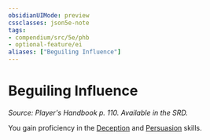 ```yaml
---
obsidianUIMode: preview
cssclasses: json5e-note
tags:
- compendium/src/5e/phb
- optional-feature/ei
aliases: ["Beguiling Influence"]
---
```

# Beguiling Influence
*Source: Player's Handbook p. 110. Available in the SRD.* 

You gain proficiency in the [Deception](../../Rules%20&%20Options/5e%20Rules/skills.md##Deception) and [Persuasion](../../Rules%20&%20Options/5e%20Rules/skills.md##Persuasion) skills.